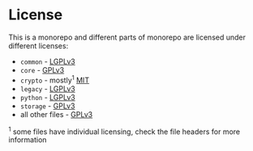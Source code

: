 # License

This is a monorepo and different parts of monorepo are licensed
under different licenses:

* `common` - [LGPLv3](common/COPYING)
* `core` - [GPLv3](core/COPYING)
* `crypto` - mostly<sup>1</sup> [MIT](crypto/LICENSE)
* `legacy` - [LGPLv3](legacy/COPYING)
* `python` - [LGPLv3](python/COPYING)
* `storage` - [GPLv3](storage/COPYING)
* all other files - [GPLv3](COPYING)

<sup>1</sup> some files have individual licensing,
check the file headers for more information

